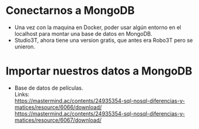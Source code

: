 # Conectarnos a MongoDB

-  Una vez con la maquina en Docker, poder usar algún entorno en el localhost para montar una base de datos en MongoDB.
-  Studio3T, ahora tiene una version gratis, que antes era Robo3T pero se unieron.

# Importar nuestros datos a MongoDB

-  Base de datos de películas. <br>
   Links: <br>
   https://mastermind.ac/contents/24935354-sql-nosql-diferencias-y-matices/resource/6066/download/ <br>
   https://mastermind.ac/contents/24935354-sql-nosql-diferencias-y-matices/resource/6067/download/ <br>
